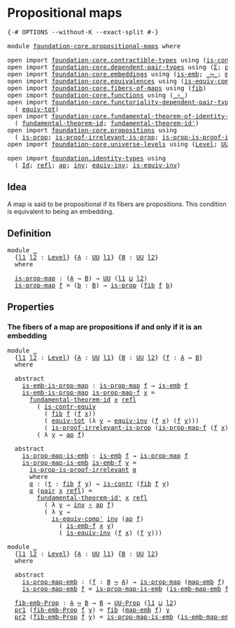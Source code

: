 # Propositional maps

<pre class="Agda"><a id="31" class="Symbol">{-#</a> <a id="35" class="Keyword">OPTIONS</a> <a id="43" class="Pragma">--without-K</a> <a id="55" class="Pragma">--exact-split</a> <a id="69" class="Symbol">#-}</a>

<a id="74" class="Keyword">module</a> <a id="81" href="foundation-core.propositional-maps.html" class="Module">foundation-core.propositional-maps</a> <a id="116" class="Keyword">where</a>

<a id="123" class="Keyword">open</a> <a id="128" class="Keyword">import</a> <a id="135" href="foundation-core.contractible-types.html" class="Module">foundation-core.contractible-types</a> <a id="170" class="Keyword">using</a> <a id="176" class="Symbol">(</a><a id="177" href="foundation-core.contractible-types.html#3230" class="Function">is-contr-equiv</a><a id="191" class="Symbol">;</a> <a id="193" href="foundation-core.contractible-types.html#925" class="Function">is-contr</a><a id="201" class="Symbol">)</a>
<a id="203" class="Keyword">open</a> <a id="208" class="Keyword">import</a> <a id="215" href="foundation-core.dependent-pair-types.html" class="Module">foundation-core.dependent-pair-types</a> <a id="252" class="Keyword">using</a> <a id="258" class="Symbol">(</a><a id="259" href="foundation-core.dependent-pair-types.html#502" class="Record">Σ</a><a id="260" class="Symbol">;</a> <a id="262" href="foundation-core.dependent-pair-types.html#575" class="InductiveConstructor">pair</a><a id="266" class="Symbol">;</a> <a id="268" href="foundation-core.dependent-pair-types.html#592" class="Field">pr1</a><a id="271" class="Symbol">;</a> <a id="273" href="foundation-core.dependent-pair-types.html#604" class="Field">pr2</a><a id="276" class="Symbol">)</a>
<a id="278" class="Keyword">open</a> <a id="283" class="Keyword">import</a> <a id="290" href="foundation-core.embeddings.html" class="Module">foundation-core.embeddings</a> <a id="317" class="Keyword">using</a> <a id="323" class="Symbol">(</a><a id="324" href="foundation-core.embeddings.html#980" class="Function">is-emb</a><a id="330" class="Symbol">;</a> <a id="332" href="foundation-core.embeddings.html#1062" class="Function Operator">_↪_</a><a id="335" class="Symbol">;</a> <a id="337" href="foundation-core.embeddings.html#1205" class="Function">map-emb</a><a id="344" class="Symbol">;</a> <a id="346" href="foundation-core.embeddings.html#1252" class="Function">is-emb-map-emb</a><a id="360" class="Symbol">)</a>
<a id="362" class="Keyword">open</a> <a id="367" class="Keyword">import</a> <a id="374" href="foundation-core.equivalences.html" class="Module">foundation-core.equivalences</a> <a id="403" class="Keyword">using</a> <a id="409" class="Symbol">(</a><a id="410" href="foundation-core.equivalences.html#7528" class="Function">is-equiv-comp&#39;</a><a id="424" class="Symbol">;</a> <a id="426" href="foundation-core.equivalences.html#1607" class="Function Operator">_≃_</a><a id="429" class="Symbol">)</a>
<a id="431" class="Keyword">open</a> <a id="436" class="Keyword">import</a> <a id="443" href="foundation-core.fibers-of-maps.html" class="Module">foundation-core.fibers-of-maps</a> <a id="474" class="Keyword">using</a> <a id="480" class="Symbol">(</a><a id="481" href="foundation-core.fibers-of-maps.html#928" class="Function">fib</a><a id="484" class="Symbol">)</a>
<a id="486" class="Keyword">open</a> <a id="491" class="Keyword">import</a> <a id="498" href="foundation-core.functions.html" class="Module">foundation-core.functions</a> <a id="524" class="Keyword">using</a> <a id="530" class="Symbol">(</a><a id="531" href="foundation-core.functions.html#407" class="Function Operator">_∘_</a><a id="534" class="Symbol">)</a>
<a id="536" class="Keyword">open</a> <a id="541" class="Keyword">import</a> <a id="548" href="foundation-core.functoriality-dependent-pair-types.html" class="Module">foundation-core.functoriality-dependent-pair-types</a> <a id="599" class="Keyword">using</a>
  <a id="607" class="Symbol">(</a> <a id="609" href="foundation-core.functoriality-dependent-pair-types.html#6804" class="Function">equiv-tot</a><a id="618" class="Symbol">)</a>
<a id="620" class="Keyword">open</a> <a id="625" class="Keyword">import</a> <a id="632" href="foundation-core.fundamental-theorem-of-identity-types.html" class="Module">foundation-core.fundamental-theorem-of-identity-types</a> <a id="686" class="Keyword">using</a>
  <a id="694" class="Symbol">(</a> <a id="696" href="foundation-core.fundamental-theorem-of-identity-types.html#1888" class="Function">fundamental-theorem-id</a><a id="718" class="Symbol">;</a> <a id="720" href="foundation-core.fundamental-theorem-of-identity-types.html#2160" class="Function">fundamental-theorem-id&#39;</a><a id="743" class="Symbol">)</a>
<a id="745" class="Keyword">open</a> <a id="750" class="Keyword">import</a> <a id="757" href="foundation-core.propositions.html" class="Module">foundation-core.propositions</a> <a id="786" class="Keyword">using</a>
  <a id="794" class="Symbol">(</a> <a id="796" href="foundation-core.propositions.html#1246" class="Function">is-prop</a><a id="803" class="Symbol">;</a> <a id="805" href="foundation-core.propositions.html#2978" class="Function">is-proof-irrelevant-is-prop</a><a id="832" class="Symbol">;</a> <a id="834" href="foundation-core.propositions.html#3151" class="Function">is-prop-is-proof-irrelevant</a><a id="861" class="Symbol">;</a> <a id="863" href="foundation-core.propositions.html#1322" class="Function">UU-Prop</a><a id="870" class="Symbol">)</a>
<a id="872" class="Keyword">open</a> <a id="877" class="Keyword">import</a> <a id="884" href="foundation-core.universe-levels.html" class="Module">foundation-core.universe-levels</a> <a id="916" class="Keyword">using</a> <a id="922" class="Symbol">(</a><a id="923" href="Agda.Primitive.html#597" class="Postulate">Level</a><a id="928" class="Symbol">;</a> <a id="930" href="foundation-core.universe-levels.html#222" class="Primitive">UU</a><a id="932" class="Symbol">;</a> <a id="934" href="Agda.Primitive.html#810" class="Primitive Operator">_⊔_</a><a id="937" class="Symbol">)</a>

<a id="940" class="Keyword">open</a> <a id="945" class="Keyword">import</a> <a id="952" href="foundation.identity-types.html" class="Module">foundation.identity-types</a> <a id="978" class="Keyword">using</a>
  <a id="986" class="Symbol">(</a> <a id="988" href="foundation-core.identity-types.html#641" class="Datatype">Id</a><a id="990" class="Symbol">;</a> <a id="992" href="foundation-core.identity-types.html#694" class="InductiveConstructor">refl</a><a id="996" class="Symbol">;</a> <a id="998" href="foundation-core.identity-types.html#2853" class="Function">ap</a><a id="1000" class="Symbol">;</a> <a id="1002" href="foundation-core.identity-types.html#1552" class="Function">inv</a><a id="1005" class="Symbol">;</a> <a id="1007" href="foundation.identity-types.html#1216" class="Function">equiv-inv</a><a id="1016" class="Symbol">;</a> <a id="1018" href="foundation.identity-types.html#1088" class="Function">is-equiv-inv</a><a id="1030" class="Symbol">)</a>
</pre>
## Idea

A map is said to be propositional if its fibers are propositions. This condition is equivalent to being an embedding.

## Definition

<pre class="Agda"><a id="1188" class="Keyword">module</a> <a id="1195" href="foundation-core.propositional-maps.html#1195" class="Module">_</a>
  <a id="1199" class="Symbol">{</a><a id="1200" href="foundation-core.propositional-maps.html#1200" class="Bound">l1</a> <a id="1203" href="foundation-core.propositional-maps.html#1203" class="Bound">l2</a> <a id="1206" class="Symbol">:</a> <a id="1208" href="Agda.Primitive.html#597" class="Postulate">Level</a><a id="1213" class="Symbol">}</a> <a id="1215" class="Symbol">{</a><a id="1216" href="foundation-core.propositional-maps.html#1216" class="Bound">A</a> <a id="1218" class="Symbol">:</a> <a id="1220" href="foundation-core.universe-levels.html#222" class="Primitive">UU</a> <a id="1223" href="foundation-core.propositional-maps.html#1200" class="Bound">l1</a><a id="1225" class="Symbol">}</a> <a id="1227" class="Symbol">{</a><a id="1228" href="foundation-core.propositional-maps.html#1228" class="Bound">B</a> <a id="1230" class="Symbol">:</a> <a id="1232" href="foundation-core.universe-levels.html#222" class="Primitive">UU</a> <a id="1235" href="foundation-core.propositional-maps.html#1203" class="Bound">l2</a><a id="1237" class="Symbol">}</a>
  <a id="1241" class="Keyword">where</a>

  <a id="1250" href="foundation-core.propositional-maps.html#1250" class="Function">is-prop-map</a> <a id="1262" class="Symbol">:</a> <a id="1264" class="Symbol">(</a><a id="1265" href="foundation-core.propositional-maps.html#1216" class="Bound">A</a> <a id="1267" class="Symbol">→</a> <a id="1269" href="foundation-core.propositional-maps.html#1228" class="Bound">B</a><a id="1270" class="Symbol">)</a> <a id="1272" class="Symbol">→</a> <a id="1274" href="foundation-core.universe-levels.html#222" class="Primitive">UU</a> <a id="1277" class="Symbol">(</a><a id="1278" href="foundation-core.propositional-maps.html#1200" class="Bound">l1</a> <a id="1281" href="Agda.Primitive.html#810" class="Primitive Operator">⊔</a> <a id="1283" href="foundation-core.propositional-maps.html#1203" class="Bound">l2</a><a id="1285" class="Symbol">)</a>
  <a id="1289" href="foundation-core.propositional-maps.html#1250" class="Function">is-prop-map</a> <a id="1301" href="foundation-core.propositional-maps.html#1301" class="Bound">f</a> <a id="1303" class="Symbol">=</a> <a id="1305" class="Symbol">(</a><a id="1306" href="foundation-core.propositional-maps.html#1306" class="Bound">b</a> <a id="1308" class="Symbol">:</a> <a id="1310" href="foundation-core.propositional-maps.html#1228" class="Bound">B</a><a id="1311" class="Symbol">)</a> <a id="1313" class="Symbol">→</a> <a id="1315" href="foundation-core.propositions.html#1246" class="Function">is-prop</a> <a id="1323" class="Symbol">(</a><a id="1324" href="foundation-core.fibers-of-maps.html#928" class="Function">fib</a> <a id="1328" href="foundation-core.propositional-maps.html#1301" class="Bound">f</a> <a id="1330" href="foundation-core.propositional-maps.html#1306" class="Bound">b</a><a id="1331" class="Symbol">)</a>
</pre>
## Properties

### The fibers of a map are propositions if and only if it is an embedding

<pre class="Agda"><a id="1437" class="Keyword">module</a> <a id="1444" href="foundation-core.propositional-maps.html#1444" class="Module">_</a>
  <a id="1448" class="Symbol">{</a><a id="1449" href="foundation-core.propositional-maps.html#1449" class="Bound">l1</a> <a id="1452" href="foundation-core.propositional-maps.html#1452" class="Bound">l2</a> <a id="1455" class="Symbol">:</a> <a id="1457" href="Agda.Primitive.html#597" class="Postulate">Level</a><a id="1462" class="Symbol">}</a> <a id="1464" class="Symbol">{</a><a id="1465" href="foundation-core.propositional-maps.html#1465" class="Bound">A</a> <a id="1467" class="Symbol">:</a> <a id="1469" href="foundation-core.universe-levels.html#222" class="Primitive">UU</a> <a id="1472" href="foundation-core.propositional-maps.html#1449" class="Bound">l1</a><a id="1474" class="Symbol">}</a> <a id="1476" class="Symbol">{</a><a id="1477" href="foundation-core.propositional-maps.html#1477" class="Bound">B</a> <a id="1479" class="Symbol">:</a> <a id="1481" href="foundation-core.universe-levels.html#222" class="Primitive">UU</a> <a id="1484" href="foundation-core.propositional-maps.html#1452" class="Bound">l2</a><a id="1486" class="Symbol">}</a> <a id="1488" class="Symbol">{</a><a id="1489" href="foundation-core.propositional-maps.html#1489" class="Bound">f</a> <a id="1491" class="Symbol">:</a> <a id="1493" href="foundation-core.propositional-maps.html#1465" class="Bound">A</a> <a id="1495" class="Symbol">→</a> <a id="1497" href="foundation-core.propositional-maps.html#1477" class="Bound">B</a><a id="1498" class="Symbol">}</a>
  <a id="1502" class="Keyword">where</a>

  <a id="1511" class="Keyword">abstract</a>
    <a id="1524" href="foundation-core.propositional-maps.html#1524" class="Function">is-emb-is-prop-map</a> <a id="1543" class="Symbol">:</a> <a id="1545" href="foundation-core.propositional-maps.html#1250" class="Function">is-prop-map</a> <a id="1557" href="foundation-core.propositional-maps.html#1489" class="Bound">f</a> <a id="1559" class="Symbol">→</a> <a id="1561" href="foundation-core.embeddings.html#980" class="Function">is-emb</a> <a id="1568" href="foundation-core.propositional-maps.html#1489" class="Bound">f</a>
    <a id="1574" href="foundation-core.propositional-maps.html#1524" class="Function">is-emb-is-prop-map</a> <a id="1593" href="foundation-core.propositional-maps.html#1593" class="Bound">is-prop-map-f</a> <a id="1607" href="foundation-core.propositional-maps.html#1607" class="Bound">x</a> <a id="1609" class="Symbol">=</a>
      <a id="1617" href="foundation-core.fundamental-theorem-of-identity-types.html#1888" class="Function">fundamental-theorem-id</a> <a id="1640" href="foundation-core.propositional-maps.html#1607" class="Bound">x</a> <a id="1642" href="foundation-core.identity-types.html#694" class="InductiveConstructor">refl</a>
        <a id="1655" class="Symbol">(</a> <a id="1657" href="foundation-core.contractible-types.html#3230" class="Function">is-contr-equiv</a>
          <a id="1682" class="Symbol">(</a> <a id="1684" href="foundation-core.fibers-of-maps.html#928" class="Function">fib</a> <a id="1688" href="foundation-core.propositional-maps.html#1489" class="Bound">f</a> <a id="1690" class="Symbol">(</a><a id="1691" href="foundation-core.propositional-maps.html#1489" class="Bound">f</a> <a id="1693" href="foundation-core.propositional-maps.html#1607" class="Bound">x</a><a id="1694" class="Symbol">))</a>
          <a id="1707" class="Symbol">(</a> <a id="1709" href="foundation-core.functoriality-dependent-pair-types.html#6804" class="Function">equiv-tot</a> <a id="1719" class="Symbol">(λ</a> <a id="1722" href="foundation-core.propositional-maps.html#1722" class="Bound">y</a> <a id="1724" class="Symbol">→</a> <a id="1726" href="foundation.identity-types.html#1216" class="Function">equiv-inv</a> <a id="1736" class="Symbol">(</a><a id="1737" href="foundation-core.propositional-maps.html#1489" class="Bound">f</a> <a id="1739" href="foundation-core.propositional-maps.html#1607" class="Bound">x</a><a id="1740" class="Symbol">)</a> <a id="1742" class="Symbol">(</a><a id="1743" href="foundation-core.propositional-maps.html#1489" class="Bound">f</a> <a id="1745" href="foundation-core.propositional-maps.html#1722" class="Bound">y</a><a id="1746" class="Symbol">)))</a>
          <a id="1760" class="Symbol">(</a> <a id="1762" href="foundation-core.propositions.html#2978" class="Function">is-proof-irrelevant-is-prop</a> <a id="1790" class="Symbol">(</a><a id="1791" href="foundation-core.propositional-maps.html#1593" class="Bound">is-prop-map-f</a> <a id="1805" class="Symbol">(</a><a id="1806" href="foundation-core.propositional-maps.html#1489" class="Bound">f</a> <a id="1808" href="foundation-core.propositional-maps.html#1607" class="Bound">x</a><a id="1809" class="Symbol">))</a> <a id="1812" class="Symbol">(</a><a id="1813" href="foundation-core.dependent-pair-types.html#575" class="InductiveConstructor">pair</a> <a id="1818" href="foundation-core.propositional-maps.html#1607" class="Bound">x</a> <a id="1820" href="foundation-core.identity-types.html#694" class="InductiveConstructor">refl</a><a id="1824" class="Symbol">)))</a>
        <a id="1836" class="Symbol">(</a> <a id="1838" class="Symbol">λ</a> <a id="1840" href="foundation-core.propositional-maps.html#1840" class="Bound">y</a> <a id="1842" class="Symbol">→</a> <a id="1844" href="foundation-core.identity-types.html#2853" class="Function">ap</a> <a id="1847" href="foundation-core.propositional-maps.html#1489" class="Bound">f</a><a id="1848" class="Symbol">)</a>

  <a id="1853" class="Keyword">abstract</a>
    <a id="1866" href="foundation-core.propositional-maps.html#1866" class="Function">is-prop-map-is-emb</a> <a id="1885" class="Symbol">:</a> <a id="1887" href="foundation-core.embeddings.html#980" class="Function">is-emb</a> <a id="1894" href="foundation-core.propositional-maps.html#1489" class="Bound">f</a> <a id="1896" class="Symbol">→</a> <a id="1898" href="foundation-core.propositional-maps.html#1250" class="Function">is-prop-map</a> <a id="1910" href="foundation-core.propositional-maps.html#1489" class="Bound">f</a>
    <a id="1916" href="foundation-core.propositional-maps.html#1866" class="Function">is-prop-map-is-emb</a> <a id="1935" href="foundation-core.propositional-maps.html#1935" class="Bound">is-emb-f</a> <a id="1944" href="foundation-core.propositional-maps.html#1944" class="Bound">y</a> <a id="1946" class="Symbol">=</a>
      <a id="1954" href="foundation-core.propositions.html#3151" class="Function">is-prop-is-proof-irrelevant</a> <a id="1982" href="foundation-core.propositional-maps.html#2002" class="Function">α</a>
      <a id="1990" class="Keyword">where</a>
      <a id="2002" href="foundation-core.propositional-maps.html#2002" class="Function">α</a> <a id="2004" class="Symbol">:</a> <a id="2006" class="Symbol">(</a><a id="2007" href="foundation-core.propositional-maps.html#2007" class="Bound">t</a> <a id="2009" class="Symbol">:</a> <a id="2011" href="foundation-core.fibers-of-maps.html#928" class="Function">fib</a> <a id="2015" href="foundation-core.propositional-maps.html#1489" class="Bound">f</a> <a id="2017" href="foundation-core.propositional-maps.html#1944" class="Bound">y</a><a id="2018" class="Symbol">)</a> <a id="2020" class="Symbol">→</a> <a id="2022" href="foundation-core.contractible-types.html#925" class="Function">is-contr</a> <a id="2031" class="Symbol">(</a><a id="2032" href="foundation-core.fibers-of-maps.html#928" class="Function">fib</a> <a id="2036" href="foundation-core.propositional-maps.html#1489" class="Bound">f</a> <a id="2038" href="foundation-core.propositional-maps.html#1944" class="Bound">y</a><a id="2039" class="Symbol">)</a>
      <a id="2047" href="foundation-core.propositional-maps.html#2002" class="Function">α</a> <a id="2049" class="Symbol">(</a><a id="2050" href="foundation-core.dependent-pair-types.html#575" class="InductiveConstructor">pair</a> <a id="2055" href="foundation-core.propositional-maps.html#2055" class="Bound">x</a> <a id="2057" href="foundation-core.identity-types.html#694" class="InductiveConstructor">refl</a><a id="2061" class="Symbol">)</a> <a id="2063" class="Symbol">=</a>
        <a id="2073" href="foundation-core.fundamental-theorem-of-identity-types.html#2160" class="Function">fundamental-theorem-id&#39;</a> <a id="2097" href="foundation-core.propositional-maps.html#2055" class="Bound">x</a> <a id="2099" href="foundation-core.identity-types.html#694" class="InductiveConstructor">refl</a>
          <a id="2114" class="Symbol">(</a> <a id="2116" class="Symbol">λ</a> <a id="2118" href="foundation-core.propositional-maps.html#2118" class="Bound">y</a> <a id="2120" class="Symbol">→</a> <a id="2122" href="foundation-core.identity-types.html#1552" class="Function">inv</a> <a id="2126" href="foundation-core.functions.html#407" class="Function Operator">∘</a> <a id="2128" href="foundation-core.identity-types.html#2853" class="Function">ap</a> <a id="2131" href="foundation-core.propositional-maps.html#1489" class="Bound">f</a><a id="2132" class="Symbol">)</a>
          <a id="2144" class="Symbol">(</a> <a id="2146" class="Symbol">λ</a> <a id="2148" href="foundation-core.propositional-maps.html#2148" class="Bound">y</a> <a id="2150" class="Symbol">→</a>
            <a id="2164" href="foundation-core.equivalences.html#7528" class="Function">is-equiv-comp&#39;</a> <a id="2179" href="foundation-core.identity-types.html#1552" class="Function">inv</a> <a id="2183" class="Symbol">(</a><a id="2184" href="foundation-core.identity-types.html#2853" class="Function">ap</a> <a id="2187" href="foundation-core.propositional-maps.html#1489" class="Bound">f</a><a id="2188" class="Symbol">)</a>
              <a id="2204" class="Symbol">(</a> <a id="2206" href="foundation-core.propositional-maps.html#1935" class="Bound">is-emb-f</a> <a id="2215" href="foundation-core.propositional-maps.html#2055" class="Bound">x</a> <a id="2217" href="foundation-core.propositional-maps.html#2148" class="Bound">y</a><a id="2218" class="Symbol">)</a>
              <a id="2234" class="Symbol">(</a> <a id="2236" href="foundation.identity-types.html#1088" class="Function">is-equiv-inv</a> <a id="2249" class="Symbol">(</a><a id="2250" href="foundation-core.propositional-maps.html#1489" class="Bound">f</a> <a id="2252" href="foundation-core.propositional-maps.html#2055" class="Bound">x</a><a id="2253" class="Symbol">)</a> <a id="2255" class="Symbol">(</a><a id="2256" href="foundation-core.propositional-maps.html#1489" class="Bound">f</a> <a id="2258" href="foundation-core.propositional-maps.html#2148" class="Bound">y</a><a id="2259" class="Symbol">)))</a>

<a id="2264" class="Keyword">module</a> <a id="2271" href="foundation-core.propositional-maps.html#2271" class="Module">_</a>
  <a id="2275" class="Symbol">{</a><a id="2276" href="foundation-core.propositional-maps.html#2276" class="Bound">l1</a> <a id="2279" href="foundation-core.propositional-maps.html#2279" class="Bound">l2</a> <a id="2282" class="Symbol">:</a> <a id="2284" href="Agda.Primitive.html#597" class="Postulate">Level</a><a id="2289" class="Symbol">}</a> <a id="2291" class="Symbol">{</a><a id="2292" href="foundation-core.propositional-maps.html#2292" class="Bound">A</a> <a id="2294" class="Symbol">:</a> <a id="2296" href="foundation-core.universe-levels.html#222" class="Primitive">UU</a> <a id="2299" href="foundation-core.propositional-maps.html#2276" class="Bound">l1</a><a id="2301" class="Symbol">}</a> <a id="2303" class="Symbol">{</a><a id="2304" href="foundation-core.propositional-maps.html#2304" class="Bound">B</a> <a id="2306" class="Symbol">:</a> <a id="2308" href="foundation-core.universe-levels.html#222" class="Primitive">UU</a> <a id="2311" href="foundation-core.propositional-maps.html#2279" class="Bound">l2</a><a id="2313" class="Symbol">}</a>
  <a id="2317" class="Keyword">where</a>

  <a id="2326" class="Keyword">abstract</a>
    <a id="2339" href="foundation-core.propositional-maps.html#2339" class="Function">is-prop-map-emb</a> <a id="2355" class="Symbol">:</a> <a id="2357" class="Symbol">(</a><a id="2358" href="foundation-core.propositional-maps.html#2358" class="Bound">f</a> <a id="2360" class="Symbol">:</a> <a id="2362" href="foundation-core.propositional-maps.html#2304" class="Bound">B</a> <a id="2364" href="foundation-core.embeddings.html#1062" class="Function Operator">↪</a> <a id="2366" href="foundation-core.propositional-maps.html#2292" class="Bound">A</a><a id="2367" class="Symbol">)</a> <a id="2369" class="Symbol">→</a> <a id="2371" href="foundation-core.propositional-maps.html#1250" class="Function">is-prop-map</a> <a id="2383" class="Symbol">(</a><a id="2384" href="foundation-core.embeddings.html#1205" class="Function">map-emb</a> <a id="2392" href="foundation-core.propositional-maps.html#2358" class="Bound">f</a><a id="2393" class="Symbol">)</a>
    <a id="2399" href="foundation-core.propositional-maps.html#2339" class="Function">is-prop-map-emb</a> <a id="2415" href="foundation-core.propositional-maps.html#2415" class="Bound">f</a> <a id="2417" class="Symbol">=</a> <a id="2419" href="foundation-core.propositional-maps.html#1866" class="Function">is-prop-map-is-emb</a> <a id="2438" class="Symbol">(</a><a id="2439" href="foundation-core.embeddings.html#1252" class="Function">is-emb-map-emb</a> <a id="2454" href="foundation-core.propositional-maps.html#2415" class="Bound">f</a><a id="2455" class="Symbol">)</a>

  <a id="2460" href="foundation-core.propositional-maps.html#2460" class="Function">fib-emb-Prop</a> <a id="2473" class="Symbol">:</a> <a id="2475" href="foundation-core.propositional-maps.html#2292" class="Bound">A</a> <a id="2477" href="foundation-core.embeddings.html#1062" class="Function Operator">↪</a> <a id="2479" href="foundation-core.propositional-maps.html#2304" class="Bound">B</a> <a id="2481" class="Symbol">→</a> <a id="2483" href="foundation-core.propositional-maps.html#2304" class="Bound">B</a> <a id="2485" class="Symbol">→</a> <a id="2487" href="foundation-core.propositions.html#1322" class="Function">UU-Prop</a> <a id="2495" class="Symbol">(</a><a id="2496" href="foundation-core.propositional-maps.html#2276" class="Bound">l1</a> <a id="2499" href="Agda.Primitive.html#810" class="Primitive Operator">⊔</a> <a id="2501" href="foundation-core.propositional-maps.html#2279" class="Bound">l2</a><a id="2503" class="Symbol">)</a>
  <a id="2507" href="foundation-core.dependent-pair-types.html#592" class="Field">pr1</a> <a id="2511" class="Symbol">(</a><a id="2512" href="foundation-core.propositional-maps.html#2460" class="Function">fib-emb-Prop</a> <a id="2525" href="foundation-core.propositional-maps.html#2525" class="Bound">f</a> <a id="2527" href="foundation-core.propositional-maps.html#2527" class="Bound">y</a><a id="2528" class="Symbol">)</a> <a id="2530" class="Symbol">=</a> <a id="2532" href="foundation-core.fibers-of-maps.html#928" class="Function">fib</a> <a id="2536" class="Symbol">(</a><a id="2537" href="foundation-core.embeddings.html#1205" class="Function">map-emb</a> <a id="2545" href="foundation-core.propositional-maps.html#2525" class="Bound">f</a><a id="2546" class="Symbol">)</a> <a id="2548" href="foundation-core.propositional-maps.html#2527" class="Bound">y</a>
  <a id="2552" href="foundation-core.dependent-pair-types.html#604" class="Field">pr2</a> <a id="2556" class="Symbol">(</a><a id="2557" href="foundation-core.propositional-maps.html#2460" class="Function">fib-emb-Prop</a> <a id="2570" href="foundation-core.propositional-maps.html#2570" class="Bound">f</a> <a id="2572" href="foundation-core.propositional-maps.html#2572" class="Bound">y</a><a id="2573" class="Symbol">)</a> <a id="2575" class="Symbol">=</a> <a id="2577" href="foundation-core.propositional-maps.html#1866" class="Function">is-prop-map-is-emb</a> <a id="2596" class="Symbol">(</a><a id="2597" href="foundation-core.embeddings.html#1252" class="Function">is-emb-map-emb</a> <a id="2612" href="foundation-core.propositional-maps.html#2570" class="Bound">f</a><a id="2613" class="Symbol">)</a> <a id="2615" href="foundation-core.propositional-maps.html#2572" class="Bound">y</a>
</pre>
